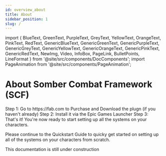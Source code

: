 ```yaml
---
id: overview_about
title: About
sidebar_position: 1
slug: /
---
```


import {
  BlueText,
  GreenText,
  PurpleText,
  GreyText,
  YellowText,
  OrangeText,
  PinkText,
  RedText,
  GenericBlueText,
  GenericGreenText,
  GenericPurpleText,
  GenericGreyText,
  GenericYellowText,
  GenericOrangeText,
  GenericPinkText,
  GenericRedText,
  NewImg,
  Video,
  InfoBox,
  PageLink,
  BulletPoints,
  LineFormat
} from '@site/src/components/DocComponents';
import PageAnimation from '@site/src/components/PageAnimation';

<PageAnimation>

# About Somber Combat Framework (SCF)

<LineFormat>
<GenericBlueText>Step 1:</GenericBlueText> Go to <GenericBlueText>https://fab.com</GenericBlueText> to Purchase and Download the plugn (if you haven't already)
<GenericBlueText>Step 2:</GenericBlueText> Install it via the Epic Games Launcher
<GenericBlueText>Step 3:</GenericBlueText> That's it! You're now ready to start setting up all the systems on your characters.
</LineFormat>

Please continue to the <PageLink to="scf/getting_started/quickstart"><GenericGreenText>Quickstart Guide</GenericGreenText></PageLink> to quicky get started on setting up all of the systems on your characters from scratch.

<InfoBox>This documentation is <GenericYellowText>still under construction</GenericYellowText></InfoBox>

</PageAnimation>